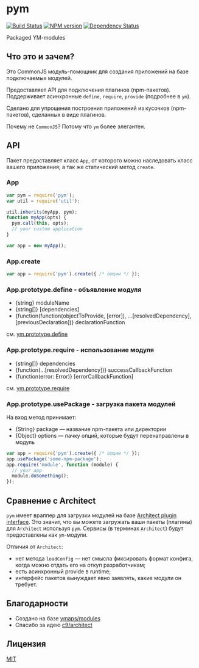 # pym

[![Build Status](https://secure.travis-ci.org/zxqfox/pym.svg?branch=master)](https://travis-ci.org/zxqfox/pym)
[![NPM version](https://badge.fury.io/js/pym.png)](http://badge.fury.io/js/pym)
[![Dependency Status](https://david-dm.org/zxqfox/pym.png)](https://david-dm.org/zxqfox/pym)

Packaged YM-modules

## Что это и зачем?

Это CommonJS модуль-помощник для создания приложений на базе подключаемых модулей.

Предоставляет API для подключения плагинов (npm-пакетов).
Поддерживает асинхронные `define`, `require`, `provide` (подробнее в `ym`).

Сделано для упрощения построения приложений из кусочков (npm-пакетов), сделанных в виде плагинов.

Почему не `CommonJS`? Потому что `ym` более элегантен.

## API

Пакет предоставляет класс `App`, от которого можно наследовать класс вашего приложения; а так же статический метод `create`.

### App

```js
var pym = require('pym');
var util = require('util');

util.inherits(myApp, pym);
function myApp(opts) {
  pym.call(this, opts);
  // your custom application
}

var app = new myApp();
```

### App.create

```js
var app = require('pym').create({ /* опции */ });
```

### App.prototype.define - объявление модуля

  - {string} moduleName
  - {string[]} [dependencies]
  - {function(function(objectToProvide, [error]), ...[resolvedDependency], [previousDeclaration])} declarationFunction

см. [ym.prototype.define](https://github.com/ymaps/modules/#module-declaration)

### App.prototype.require - использование модуля

  - {string[]} dependencies
  - {function(...[resolvedDependency])} successCallbackFunction
  - {function(error: Error)} [errorCallbackFunction]

см. [ym.prototype.require](https://github.com/ymaps/modules/#module-usage)

### App.prototype.usePackage - загрузка пакета модулей

На вход метод принимает:

  - {String} package — название npm-пакета или директории
  - {Object} options — пачку опций, которые будут перенаправлены в модуль

```js
var app = require('pym').create({ /* опции */ });
app.usePackage('some-npm-package');
app.require('module', function (module) {
  // your app
  module.doSomething();
});
```

## Сравнение с Architect

`pym` имеет враппер для загрузки модулей на базе [Architect plugin interface](https://github.com/c9/architect/#plugin-interface).
Это значит, что вы можете загружать ваши пакеты (плагины) для `Architect` используя `pym`. Сервисы (в терминах `Architect`) будут предоставлены как `ym`-модули.

Отличия от `Architect`:
  - нет метода `loadConfig` — нет смысла фиксировать формат конфига, когда можно отдать его на откуп разработчикам;
  - есть асинхронный provide в runtime;
  - интерфейс пакетов вынуждает явно заявлять, какие модули он требует.

## Благодарности

- Создано на базе [ymaps/modules](https://github.com/ymaps/modules)
- Спасибо за идею [c9/architect](https://github.com/c9/architect)

## Лицензия

[MIT](http://github.com/zxqfox/pym/blob/master/LICENSE)
